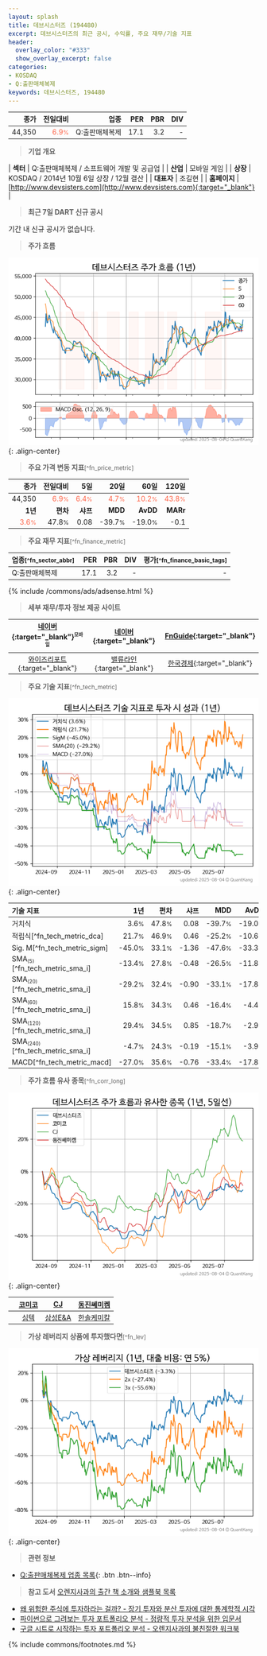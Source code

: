 ```yaml
---
layout: splash
title: 데브시스터즈 (194480)
excerpt: 데브시스터즈의 최근 공시, 수익률, 주요 재무/기술 지표
header:
  overlay_color: "#333"
  show_overlay_excerpt: false
categories:
- KOSDAQ
- Q:출판매체복제
keywords: 데브시스터즈, 194480
---
```


| **종가** | **전일대비** | **업종** | **PER** | **PBR** | **DIV** |
| -------: | -----------: | -------: | ------: | ------: | ------: |
| 44,350 | <span style="color: tomato">6.9<small>%</small></span> | Q:출판매체복제 | 17.1 | 3.2 | - |

<!-- more -->


> **기업 개요**<a id="company"></a>

| <span style="white-space:nowrap;">**섹터**</span> | Q:출판매체복제 / 소프트웨어 개발 및 공급업 |
| <span style="white-space:nowrap;">**산업**</span> | 모바일 게임 |
| <span style="white-space:nowrap;">**상장**</span> | KOSDAQ / 2014년 10월 6일 상장 / 12월 결산 |
| <span style="white-space:nowrap;">**대표자**</span> | 조길현 |
| <span style="white-space:nowrap;">**홈페이지**</span> | [http://www.devsisters.com](http://www.devsisters.com){:target="_blank"} |


> **최근 7일 DART 신규 공시**<a id="dart"></a>

기간 내 신규 공시가 없습니다.


> **주가 흐름**<a id="price"></a>

![194480](/stock/images/194480.png){: .align-center}


> **주요 가격 변동 지표**<small>[^fn_price_metric]</small>

| **종가** | **전일대비** | **5일** | **20일** | **60일** | **120일** |
| -------: | -----------: | ------: | -------: | -------: | --------: |
| 44,350 | <span style="color: tomato">6.9<small>%</small></span> | <span style="color: tomato">6.4<small>%</small></span> | <span style="color: tomato">4.7<small>%</small></span> | <span style="color: tomato">10.2<small>%</small></span> | <span style="color: tomato">43.8<small>%</small></span> |
| **1년** | **편차** | **샤프** | **MDD** | **AvDD** | **MARr** |
| <span style="color: tomato">3.6<small>%</small></span> | 47.8<small>%</small> | 0.08 | -39.7<small>%</small> | -19.0<small>%</small> | -0.1 |


> **주요 재무 지표**<small>[^fn_finance_metric]</small>

| **업종**<small>[^fn_sector_abbr]</small> | **PER** | **PBR** | **DIV** | **평가**<small>[^fn_finance_basic_tags]</small> |
| :--------------------------------------- | ------: | ------: | ------: | ----------------------------------------------: |
| Q:출판매체복제 | 17.1 | 3.2 | - | - |



{% include /commons/ads/adsense.html %}

> **세부 재무/투자 정보 제공 사이트**

| [네이버](https://m.stock.naver.com/domestic/stock/194480/finance/summary){:target="_blank"}<sup><small>모바일</small></sup> | [네이버](https://finance.naver.com/item/coinfo.naver?code=194480){:target="_blank"} | [FnGuide](https://comp.fnguide.com/SVO2/ASP/SVD_Invest.asp?gicode=A194480&MenuYn=Y){:target="_blank"} |
| :---: | :---: | :---: |
| [와이즈리포트](https://comp.wisereport.co.kr/company/c1040001.aspx?cmp_cd=194480){:target="_blank"} | [밸류라인](https://www.valueline.co.kr/finance/summary/194480){:target="_blank"} | [한국경제](https://markets.hankyung.com/stock/194480/financial-summary){:target="_blank"} |


> **주요 기술 지표**<small>[^fn_tech_metric]</small>


![194480](/stock/images/194480_tech.png){: .align-center}

| **기술 지표** | **1년** | **편차** | **샤프** | **MDD** | **AvDD** |
| :------------ | ------: | -----------: | -------: | ------: | -------: |
| 거치식 | 3.6<small>%</small> | 47.8<small>%</small> | 0.08 | -39.7<small>%</small> | -19.0<small>%</small> |
| 적립식[^fn_tech_metric_dca] | 21.7<small>%</small> | 46.9<small>%</small> | 0.46 | -25.2<small>%</small> | -10.6<small>%</small> |
| Sig. M[^fn_tech_metric_sigm] | -45.0<small>%</small> | 33.1<small>%</small> | -1.36 | -47.6<small>%</small> | -33.3<small>%</small> |
| SMA<small><sub>(5)</sub></small>[^fn_tech_metric_sma_i] | -13.4<small>%</small> | 27.8<small>%</small> | -0.48 | -26.5<small>%</small> | -11.8<small>%</small> |
| SMA<small><sub>(20)</sub></small>[^fn_tech_metric_sma_i] | -29.2<small>%</small> | 32.4<small>%</small> | -0.90 | -33.1<small>%</small> | -17.8<small>%</small> |
| SMA<small><sub>(60)</sub></small>[^fn_tech_metric_sma_i] | 15.8<small>%</small> | 34.3<small>%</small> | 0.46 | -16.4<small>%</small> | -4.4<small>%</small> |
| SMA<small><sub>(120)</sub></small>[^fn_tech_metric_sma_i] | 29.4<small>%</small> | 34.5<small>%</small> | 0.85 | -18.7<small>%</small> | -2.9<small>%</small> |
| SMA<small><sub>(240)</sub></small>[^fn_tech_metric_sma_i] | -4.7<small>%</small> | 24.3<small>%</small> | -0.19 | -15.1<small>%</small> | -3.9<small>%</small> |
| MACD[^fn_tech_metric_macd] | -27.0<small>%</small> | 35.6<small>%</small> | -0.76 | -33.4<small>%</small> | -17.8<small>%</small> |


> **주가 흐름 유사 종목**<a id="corr"></a><small>[^fn_corr_long]</small>

![194480](/stock/images/194480_corr.png){: .align-center}

|       | [코미코](/183300/) | [CJ](/001040/) | [동진쎄미켐](/005290/) |
| :---: | :------------------------------------: | :------------------------------------: | :------------------------------------: |
|       | [심텍](/222800/) | [삼성E&A](/028050/) | [한솔케미칼](/014680/) |


> **가상 레버리지 상품에 투자했다면**<a id="2x"></a><small>[^fn_lev]</small>

![194480](/stock/images/194480_2x.png){: .align-center}


> **관련 정보**

- [Q:출판매체복제 업종 목록](/stats/sector/kosdaq_업종_출판매체복제_종목/){: .btn .btn--info}

> **참고 도서** [오렌지사과의 출간 책 소개와 샘플북 목록](https://kongdori.tistory.com/691)

- [왜 위험한 주식에 투자하라는 걸까? - 장기 투자와 분산 투자에 대한 통계학적 시각](https://kongdori.tistory.com/421)
- [파이썬으로 그려보는 투자 포트폴리오 분석  - 정량적 투자 분석을 위한 입문서](https://kongdori.tistory.com/643)
- [구글 시트로 시작하는 투자 포트폴리오 분석 - 오렌지사과의 불친절한 워크북](https://kongdori.tistory.com/449)


{% include commons/footnotes.md %}
